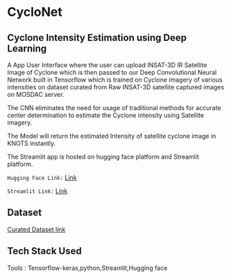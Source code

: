 # CycloNet

## Cyclone Intensity Estimation using Deep Learning

A App User Interface where the user can upload INSAT-3D IR Satellite Image of Cyclone which is then passed to our Deep Convolutional Neural Network built in Tensorflow which is trained on Cyclone imagery of various intensities on dataset curated from Raw INSAT-3D satellite captured images on MOSDAC server. 

The CNN eliminates the need for usage of traditional methods for accurate center determination to estimate the Cyclone intensity using Satellite imagery. 

The Model will return the estimated Intensity of satellite cyclone image in KNOTS instantly.

The Streamlit app is hosted on hugging face platform and Streamlit platform.

``Hugging Face Link:`` [Link](https://huggingface.co/spaces/Sj8287/Cyclonet) 

``Streamlit Link:`` [Link](https://sparshj8287-crossknothacks-cyclonet-app-w8ovqw.streamlit.app/)

## Dataset

[Curated Dataset link](https://www.kaggle.com/datasets/sshubam/insat3d-infrared-raw-cyclone-images-20132021)

## Tech Stack Used

Tools : Tensorflow-keras,python,Streamlit,Hugging face


